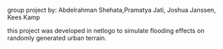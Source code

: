 group project by: Abdelrahman Shehata,Pramatya Jati, Joshua Janssen, Kees Kamp

this project was  developed in netlogo to simulate flooding  effects on randomly generated urban terrain.
